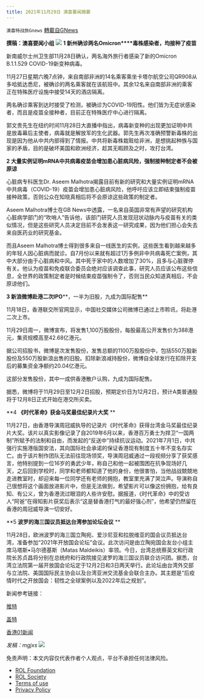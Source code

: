 ```yaml
---
title: 2021年11月29日 澳喜要闻摘要
---
```

`澳喜特战旅Gnews` [轉載自GNews](https://gnews.org/zh-hans/1705020/)

**撰稿：澳喜要闻小组**
![](https://assets.gnews.org/wp-content/uploads/2021/11/Picture1-10-1.jpg)
**1 ****新州确诊两名****Omicron****毒株感染者，均接种了疫苗**

新南威尔士州卫生部11月28日确认，两名海外旅行者感染了新的Omicron B.1.1.529 COVID-19新变种病毒。

11月27日星期六晚7点钟，来自南部非洲的14名乘客乘坐卡塔尔航空公司QR908从多哈抵达悉尼，被确诊的两名乘客就在该航班中。其余12名来自南部非洲的乘客正在特殊医疗设施中接受14天的酒店隔离。

两名确诊乘客到达时接受了检测，被确诊为COVID-19阳性。他们皆为无症状感染者，而且是疫苗全接种者，目前正在特殊医疗中心进行隔离。

郭文贵先生在纽约时间11月28日大直播中指出，病毒新变种的出现更加证明中共是放毒幕后主使者，病毒就是解放军的生化武器。郭先生再次准确预警新毒株的出现是因为他从中共内部得到了情报。中共将新毒株栽赃给非洲，是想挑起种族与国家的矛盾，目的是破坏美国和欧洲经济，趁其无暇顾及之时，攻打台湾。

**2 大量实例证明mRNA中共病毒疫苗会增加患心脏病风险，强制接种制定者不会被原谅**

心脏病专科医生Dr. Aseem Malhotra揭露目前有新的研究和大量实例证明mRNA中共病毒（COVID-19）疫苗会增加患心脏病风险，他呼吁应该立即结束强制疫苗接种政策，否则公众在知晓真相后将不会原谅这些政策的制定者。

Aseem Malhotra博士在GB News中透露，一名来自英国非常有声望的研究机构心脏病学部门的“吹哨人”告诉他，该部门研究人员发现冠状动脉内与疫苗有关的类似情况，但是这些研究人员决定目前不会发表这一研究成果，因为他们担心会失去来自医药业的研究基金。

而且Aseem Malhotra博士得到很多来自一线医生的实例，这些医生看到越来越多的年轻人因心脏病而就诊。自7月份以来就有超过1万多例非中共病毒死亡案例，其中大部分由于心脏病和中风。其中死于家中的人数增加了30%，且多与心脏骤停有关。他认为疫苗和免疫联合委员会绝对应该调查此事，研究人员应该公布这些信息，全世界的政策制定者是时候结束疫苗强制令了，否则当民众知道真相后，不会原谅他们。

**3 ****新浪微博赴港二次****IPO****，一半为旧股，九成为国际配售**

11月18日，香港联交所官网显示，中国社交媒体公司微博已通过上市聆讯，将赴港二次上市。

11月29日周一，微博宣布，将发售1,100万股股份，每股最高公开发售价为388港元，集资规模高至42.68亿港元。

据公司招股书，微博是次发售股份，发售总额的1100万股股份中，包括550万股新股份及550万股新浪出售的旧股。扣除新浪减持股份，微博自全球发行在扣除开支后的募集资金净额约20.04亿港元。

这部分发售股份，其中一成供香港散户认购，九成为国际配售。

据悉，微博将于11月29日至12月2日招股，预期定价日为12月2日，预计A类普通股将于12月8日正式开始在港交所买卖。

**4 ****《时代革命》获金马奖最佳纪录片大奖**** **

11月27日，由香港导演周冠威执导的记录片《时代革命》获得台湾金马奖最佳纪录片大奖。该片以真实影像记录了自2019年6月以来，香港百万勇士为捍卫“一国两制”所赋予的法制和自由，而发起的“反送中”持续抗议运动。2021年7月1日，中共强行实施港版国安法，其向国际社会承诺的保证香港现有制度五十年不变名存实亡。由于该片制作团队无法前往现场领奖，导演周冠威通过一段视频分享了获奖感言，他特别提到一位16岁的勇武少年，称自己和他一起被围困在抗争现场好几天，之后回到学校时，同学和老师都知道了他的身份，他很害怕，当他战战兢兢地走进教室时，却迎来每一位同学还有老师的拥抱，教室里充满了哭泣声。导演称自己很想将这个画面放进影片中，但是无法做到，希望影片可以像这份拥抱，给有良知、有公义，曾为香港流过眼泪的人些许安慰。据报道，《时代革命》中的受访人“阿爸”在得知影片获奖后表示“这是替香港打气的最好强心剂”，他希望仍然留在香港的周冠威导演一切安好。

**5 ****波罗的海三国议员抵达台湾参加论坛会议**** **

11月28日，欧洲波罗的海三国立陶宛、爱沙尼亚和拉脱维亚的国会议员抵达台湾，准备参加“2021年开放国会论坛”会议。此次访问是由立陶宛国会友台小组主席马塔斯•马尔德基斯（Matas Maldeikis）率领。今日，台湾总统蔡英文和行政院长苏贞昌将分别在总统府和行政院接见波罗的海三国议员联合访问团。据悉，台湾立法院第一届开放国会论坛定于12月2日和3日两天举行。此论坛由台湾外交部与立法院、美国国际民主协会以及台湾亚洲交流基金会联合主办。其主题是“后疫情时代之开放国会：韧性之全球案例以及2022年后之规划”。

新闻参考链接：

[推特](https://twitter.com/feelsogoodnow/status/1464887832829333513)

[盖特](https://www.gettr.com/post/phweb4585b)

[香港01新闻](https://www.hk01.com/%E4%B8%AD%E5%9C%8B%E8%A7%80%E5%AF%9F/705890/%E9%87%91%E9%A6%AC%E7%8D%8E2021-%E7%B4%80%E9%8C%84%E7%89%87%E5%85%A5%E9%81%B8%E5%B8%B8%E6%B6%89%E6%94%BF%E6%B2%BB%E8%A9%B1%E9%A1%8C-%E9%A6%99%E6%B8%AF%E5%B0%8E%E6%BC%94%E9%80%A3%E7%BA%8C%E5%85%A9%E5%B9%B4%E7%8D%B2%E7%8D%8E)

*发稿：mgjxs*
![](https://assets.gnews.org/wp-content/uploads/2021/11/TA1.jpg)
 

免责声明：本文内容仅代表作者个人观点，平台不承担任何法律风险。

- [ROL Foundation](https://rolfoundation.org/)
- [ROL Society](https://rolsociety.org/)
- [Terms of use](https://gnews.org/terms-of-use-3/)
- [Privacy Policy](https://gnews.org/privacy-policy/)
